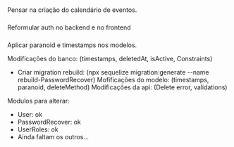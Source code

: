 <!-- @format -->

###

Pensar na criação do calendário de eventos.

###

Reformular auth no backend e no frontend

###

Aplicar paranoid e timestamps nos modelos.

Modificações do banco: (timestamps, deletedAt, isActive, Constraints)

- Criar migration rebuild: (npx sequelize migration:generate --name rebuild-PasswordRecover) Mofificações do modelo:
  (timestamps, paranoid, deleteMethod) Modificações da api: (Delete error, validations)

Modulos para alterar:

- User: ok
- PasswordRecover: ok
- UserRoles: ok
- Ainda faltam os outros...
